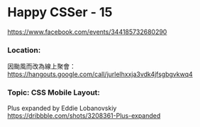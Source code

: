 # Happy CSSer - 15

https://www.facebook.com/events/344185732680290

### Location:  

因颱風而改為線上聚會：  
https://hangouts.google.com/call/jurlelhxxja3vdk4jfsgbgvkwq4

### Topic: CSS Mobile Layout:

Plus expanded by Eddie Lobanovskiy  
https://dribbble.com/shots/3208361-Plus-expanded
